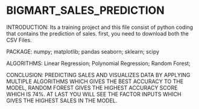 # BIGMART_SALES_PREDICTION

INTRODUCTION:
Its a training project and this file consist of python coding that contains the prediction of sales. 
first, you need to download both the CSV Files.

PACKAGE:
numpy;
matplotlib;
pandas
seaborn;
sklearn;
scipy

ALGORITHMS:
Linear Regression;
Polynomial Regression;
Random Forest;

CONCLUSION:
PREDICTING SALES AND VISUALIZES DATA BY APPLYING MULTIPLE ALGORITHMS WHICH GIVES THE BEST ACCURACY TO THE MODEL, RANDOM FOREST GIVES THE HIGHEST ACCURACY SCORE WHICH IS 74%. AT LAST YOU WILL SEE THE FACTOR INPUTS WHICH GIVES THE HIGHEST SALES IN THE MODEL.
